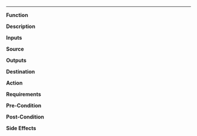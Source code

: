 --------------------

**Function**

**Description**

**Inputs**

**Source**

**Outputs**

**Destination**

**Action**

**Requirements**

**Pre-Condition**

**Post-Condition**

**Side Effects**
